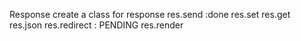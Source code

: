 Response
create a class for response
            res.send :done
            res.set
            res.get
            res.json
            res.redirect  : PENDING
            res.render



